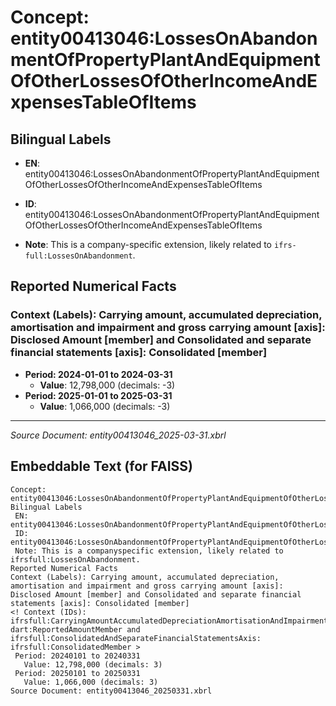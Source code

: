 # Concept: entity00413046:LossesOnAbandonmentOfPropertyPlantAndEquipmentOfOtherLossesOfOtherIncomeAndExpensesTableOfItems

## Bilingual Labels
- **EN**: entity00413046:LossesOnAbandonmentOfPropertyPlantAndEquipmentOfOtherLossesOfOtherIncomeAndExpensesTableOfItems

- **ID**: entity00413046:LossesOnAbandonmentOfPropertyPlantAndEquipmentOfOtherLossesOfOtherIncomeAndExpensesTableOfItems
- **Note**: This is a company-specific extension, likely related to `ifrs-full:LossesOnAbandonment`.

## Reported Numerical Facts

### **Context (Labels): Carrying amount, accumulated depreciation, amortisation and impairment and gross carrying amount [axis]: Disclosed Amount [member] and Consolidated and separate financial statements [axis]: Consolidated [member]**
<!-- Context (IDs): ifrs-full:CarryingAmountAccumulatedDepreciationAmortisationAndImpairmentAndGrossCarryingAmountAxis: dart:ReportedAmountMember and ifrs-full:ConsolidatedAndSeparateFinancialStatementsAxis: ifrs-full:ConsolidatedMember -->
- **Period: 2024-01-01 to 2024-03-31**
  - **Value**: 12,798,000 (decimals: -3)
- **Period: 2025-01-01 to 2025-03-31**
  - **Value**: 1,066,000 (decimals: -3)

---
*Source Document: entity00413046_2025-03-31.xbrl*
## Embeddable Text (for FAISS)
```text
Concept: entity00413046:LossesOnAbandonmentOfPropertyPlantAndEquipmentOfOtherLossesOfOtherIncomeAndExpensesTableOfItems
Bilingual Labels
 EN: entity00413046:LossesOnAbandonmentOfPropertyPlantAndEquipmentOfOtherLossesOfOtherIncomeAndExpensesTableOfItems
 ID: entity00413046:LossesOnAbandonmentOfPropertyPlantAndEquipmentOfOtherLossesOfOtherIncomeAndExpensesTableOfItems
 Note: This is a companyspecific extension, likely related to ifrsfull:LossesOnAbandonment.
Reported Numerical Facts
Context (Labels): Carrying amount, accumulated depreciation, amortisation and impairment and gross carrying amount [axis]: Disclosed Amount [member] and Consolidated and separate financial statements [axis]: Consolidated [member]
<! Context (IDs): ifrsfull:CarryingAmountAccumulatedDepreciationAmortisationAndImpairmentAndGrossCarryingAmountAxis: dart:ReportedAmountMember and ifrsfull:ConsolidatedAndSeparateFinancialStatementsAxis: ifrsfull:ConsolidatedMember >
 Period: 20240101 to 20240331
   Value: 12,798,000 (decimals: 3)
 Period: 20250101 to 20250331
   Value: 1,066,000 (decimals: 3)
Source Document: entity00413046_20250331.xbrl
```